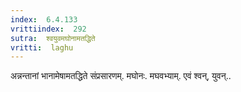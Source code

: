 ```yaml
---
index:  6.4.133
vrittiindex:  292
sutra:  श्वयुवमघोनामतद्धिते
vritti:  laghu 
---
```


अन्नन्तानां भानामेषामतद्धिते संप्रसारणम्. मघोनः. मघवभ्याम्. एवं श्वन्, युवन्..

